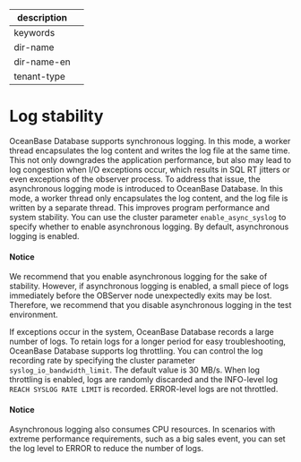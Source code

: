 |description||
|---|---|
|keywords||
|dir-name||
|dir-name-en||
|tenant-type||

# Log stability

OceanBase Database supports synchronous logging. In this mode, a worker thread encapsulates the log content and writes the log file at the same time. This not only downgrades the application performance, but also may lead to log congestion when I/O exceptions occur, which results in SQL RT jitters or even exceptions of the observer process. To address that issue, the asynchronous logging mode is introduced to OceanBase Database. In this mode, a worker thread only encapsulates the log content, and the log file is written by a separate thread. This improves program performance and system stability. You can use the cluster parameter `enable_async_syslog` to specify whether to enable asynchronous logging. By default, asynchronous logging is enabled.

<main id="notice" type='notice'>
    <h4>Notice</h4>
    <p>We recommend that you enable asynchronous logging for the sake of stability. However, if asynchronous logging is enabled, a small piece of logs immediately before the OBServer node unexpectedly exits may be lost. Therefore, we recommend that you disable asynchronous logging in the test environment. </p>
</main>

If exceptions occur in the system, OceanBase Database records a large number of logs. To retain logs for a longer period for easy troubleshooting, OceanBase Database supports log throttling. You can control the log recording rate by specifying the cluster parameter `syslog_io_bandwidth_limit`. The default value is 30 MB/s. When log throttling is enabled, logs are randomly discarded and the INFO-level log `REACH SYSLOG RATE LIMIT` is recorded. ERROR-level logs are not throttled.

<main id="notice" type='notice'>
    <h4>Notice</h4>
    <p>Asynchronous logging also consumes CPU resources. In scenarios with extreme performance requirements, such as a big sales event, you can set the log level to ERROR to reduce the number of logs. </p>
</main>